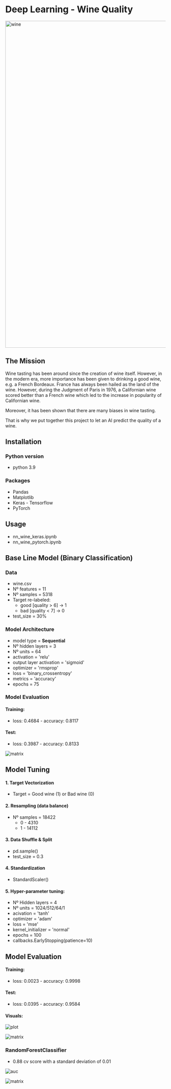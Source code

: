 # Deep Learning - Wine Quality

<img src="assets/wine.jpg" alt="wine" width="1024"/>

## The Mission

Wine tasting has been around since the creation of wine itself. However, in the modern era, more importance has been given to drinking a good wine, e.g. a French Bordeaux. France has always been hailed as the land of the wine. However, during the Judgment of Paris in 1976, a Californian wine scored better than a French wine which led to the increase in popularity of Californian wine.

Moreover, it has been shown that there are many biases in wine tasting.

That is why we put together this project to let an AI predict the quality of a wine.

## Installation

### Python version
* python 3.9
### Packages
* Pandas
* Matplotlib
* Keras - Tensorflow
* PyTorch

## Usage
* nn_wine_keras.ipynb
* nn_wine_pytorch.ipynb

## Base Line Model (Binary Classification)

### Data
* wine.csv
* Nº features = 11
* Nº samples = 5318
* Target re-labeled: 
    * good [quality > 6] -> 1
    * bad [quality < 7]  -> 0
* test_size = 30%

### Model Architecture
* model type = **Sequential**
* Nº hidden layers = 3
* Nº units = 64
* activation = 'relu'
* output layer activation = 'sigmoid'
* optimizer = 'rmsprop'
* loss = 'binary_crossentropy'
* metrics = 'accuracy'
* epochs = 75

### Model Evaluation
#### Training:
* loss: 0.4684 - accuracy: 0.8117

#### Test:
* loss: 0.3987 - accuracy: 0.8133

![matrix](assets/base_matrix.png)


## Model Tuning

#### 1. Target Vectorization
* Target = Good wine (1) or Bad wine (0)

#### 2. Resampling (data balance)
* Nº samples = 18422
    * 0 - 4310
    * 1 - 14112

#### 3. Data Shuffle & Split
* pd.sample()
* test_size = 0.3

#### 4. Standardization
* StandardScaler()

#### 5. Hyper-parameter tuning:
* Nº Hidden layers = 4
* Nº units = 1024/512/64/1
* acivation = 'tanh'
* optimizer = 'adam'
* loss = 'mse'
* kernel_initializer = 'normal'
* epochs = 100
* callbacks.EarlyStopping(patience=10)

## Model Evaluation
#### Training:
* loss: 0.0023 - accuracy: 0.9998

#### Test:
* loss: 0.0395 - accuracy: 0.9584

#### Visuals:

![plot](assets/nn_eval.png)


![matrix](assets/matrix.png)

### RandomForestClassifier

* 0.88 cv score with a standard deviation of 0.01


![auc](assets/rfc_curve.png)

![matrix](assets/rfc_matrix.png)

